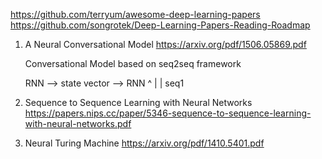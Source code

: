 https://github.com/terryum/awesome-deep-learning-papers
https://github.com/songrotek/Deep-Learning-Papers-Reading-Roadmap

1. A Neural Conversational Model
https://arxiv.org/pdf/1506.05869.pdf

    Conversational Model based on seq2seq framework

    RNN --> state vector --> RNN
    ^                         |
    |
    seq1

2. Sequence to Sequence Learning with Neural Networks
https://papers.nips.cc/paper/5346-sequence-to-sequence-learning-with-neural-networks.pdf

3. Neural Turing Machine
https://arxiv.org/pdf/1410.5401.pdf
